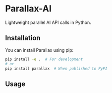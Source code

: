 # Parallax-AI

Lightweight parallel AI API calls in Python.

## Installation

You can install Parallax using pip:

```bash
pip install -e .  # For development
# or
pip install parallax  # When published to PyPI
```

## Usage
